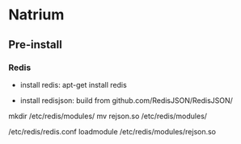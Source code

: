 # Natrium

## Pre-install
### Redis

- install redis:
apt-get install redis

- install redisjson:
build from github.com/RedisJSON/RedisJSON/

mkdir /etc/redis/modules/
mv rejson.so /etc/redis/modules/

/etc/redis/redis.conf
loadmodule /etc/redis/modules/rejson.so
